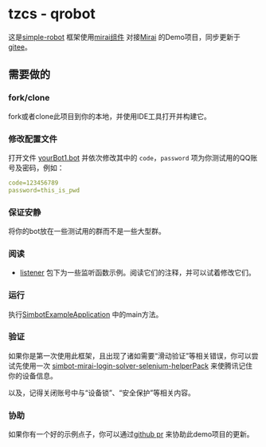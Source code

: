# tzcs - qrobot

这是[simple-robot](https://github.com/ForteScarlet/simpler-robot) 框架使用[mirai组件](https://github.com/ForteScarlet/simpler-robot/tree/dev/component/component-mirai) 对接[Mirai](https://github.com/mamoe/mirai) 的Demo项目，同步更新于[gitee](https://gitee.com/ilxyil/qq-robot)。

## 需要做的

### fork/clone

fork或者clone此项目到你的本地，并使用IDE工具打开并构建它。

### 修改配置文件

打开文件 [yourBot1.bot](src/main/resources/simbot-bots/yourBot1.bot) 并依次修改其中的 `code`，`password` 项为你测试用的QQ账号及密码，例如：

```yaml
code=123456789
password=this_is_pwd
```

### 保证安静

将你的bot放在一些测试用的群而不是一些大型群。

### 阅读

- [listener](src/main/java/love/simbot/example/listener) 包下为一些监听函数示例。阅读它们的注释，并可以试着修改它们。

### 运行

执行[SimbotExampleApplication](src/main/java/love/simbot/example/SimbotExampleApplication.java) 中的main方法。

### 验证

如果你是第一次使用此框架，且出现了诸如需要“滑动验证”等相关错误，你可以尝试先使用一次 [simbot-mirai-login-solver-selenium-helperPack](https://github.com/simple-robot/simbot-mirai-login-solver-selenium-helperPack) 来使腾讯记住你的设备信息。

以及，记得关闭账号中与“设备锁”、“安全保护”等相关内容。

### 协助

如果你有一个好的示例点子，你可以通过[github pr](https://github.com/simple-robot/simbot-mirai-demo/pulls) 来协助此demo项目的更新。
